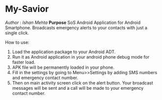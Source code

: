 My-Savior
=========
*Author* : _Ishan Mehta_
**Purpose**
SoS Android Application for Android Smartphone. Broadcasts emergency alerts to your contacts with just a single click.

How to use:
1. Load the application package to your Android ADT.
2. Run it as Android application in your android phone debug mode for faster load.
3. APK file will be permanently loaded in your phone.
4. Fill in the settings by going to Menu>>Settings by adding SMS numbers and emergency contact number.
5. Then on main activity screen click on the alert button. Your broadcast messages will be sent and a call will be made to your emergency contact number.
